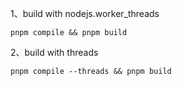 1、build with nodejs.worker_threads
  ```
  pnpm compile && pnpm build
  ```
  
2、build with threads
  ```
  pnpm compile --threads && pnpm build
  ```
